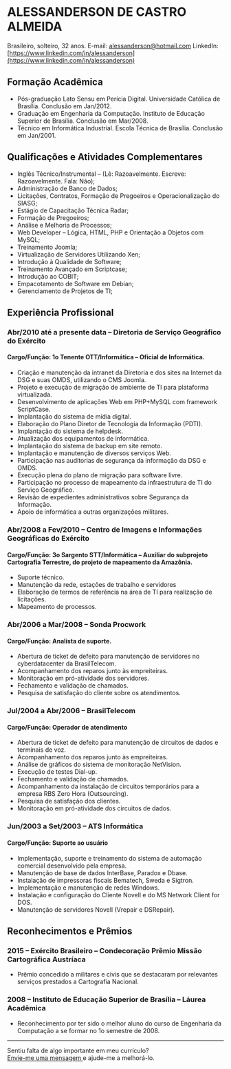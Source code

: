 # ALESSANDERSON DE CASTRO ALMEIDA

Brasileiro, solteiro, 32 anos.
E-mail: [alessanderson@hotmail.com](mailto:alessanderson@hotmail.com)
LinkedIn: [https://www.linkedin.com/in/alessanderson](https://www.linkedin.com/in/alessanderson)


## Formação Acadêmica

* Pós-graduação Lato Sensu em Perícia Digital. Universidade Católica de Brasília. Conclusão em Jan/2012.
* Graduação em Engenharia da Computação. Instituto de Educação Superior de Brasília. Conclusão em Mar/2008.
* Técnico em Informática Industrial. Escola Técnica de Brasília. Conclusão em Jan/2001.


## Qualificações e Atividades Complementares

* Inglês Técnico/Instrumental – (Lê: Razoavelmente. Escreve: Razoavelmente. Fala: Não);
* Administração de Banco de Dados;
* Licitações, Contratos, Formação de Pregoeiros e Operacionalização do SIASG;
* Estágio de Capacitação Técnica Radar;
* Formação de Pregoeiros;
* Análise e Melhoria de Processos;
* Web Developer – Lógica, HTML, PHP e Orientação a Objetos com MySQL;
* Treinamento Joomla;
* Virtualização de Servidores Utilizando Xen;
* Introdução à Qualidade de Software;
* Treinamento Avançado em Scriptcase;
* Introdução ao COBIT;
* Empacotamento de Software em Debian;
* Gerenciamento de Projetos de TI;


## Experiência Profissional

### Abr/2010 até a presente data – Diretoria de Serviço Geográfico do Exército
#### Cargo/Função: 1o Tenente OTT/Informática – Oficial de Informática. 

* Criação e manutenção da intranet da Diretoria e dos sites na Internet da DSG e suas OMDS, utilizando o CMS Joomla. 
* Projeto e execução de migração de ambiente de TI para plataforma virtualizada.
* Desenvolvimento de aplicações Web em PHP+MySQL com framework ScriptCase. 
* Implantação do sistema de mídia digital. 
* Elaboração do Plano Diretor de Tecnologia da Informação (PDTI). 
* Implantação do sistema de helpdesk. 
* Atualização dos equipamentos de informática. 
* Implantação do sistema de backup em site remoto. 
* Implantação e manutenção de diversos serviços Web. 
* Participação nas auditorias de segurança da informação da DSG e OMDS. 
* Execução plena do plano de migração para software livre.
* Participação no processo de mapeamento da infraestrutura de TI do Serviço Geográfico.
* Revisão de expedientes administrativos sobre Segurança da Informação. 
* Apoio de informática a outras organizações militares.

### Abr/2008 a Fev/2010 – Centro de Imagens e Informações Geográficas do Exército
#### Cargo/Função: 3o Sargento STT/Informática – Auxiliar do subprojeto Cartografia Terrestre, do projeto de mapeamento da Amazônia.

* Suporte técnico. 
* Manutenção da rede, estações de trabalho e servidores
* Elaboração de termos de referência na área de TI para realização de licitações. 
* Mapeamento de processos.

### Abr/2006 a Mar/2008 – Sonda Procwork
#### Cargo/Função: Analista de suporte. 

* Abertura de ticket de defeito para manutenção de servidores no cyberdatacenter da BrasilTelecom. 
* Acompanhamento dos reparos junto às empreiteiras. 
* Monitoração em pró-atividade dos servidores.
* Fechamento e validação de chamados. 
* Pesquisa de satisfação do cliente sobre os atendimentos.

### Jul/2004 a Abr/2006 – BrasilTelecom
#### Cargo/Função: Operador de atendimento
* Abertura de ticket de defeito para manutenção de circuitos de dados e terminais de voz. 
* Acompanhamento dos reparos junto às empreiteiras. 
* Análise de gráficos do sistema de monitoração NetVision.
* Execução de testes Dial-up. 
* Fechamento e validação de chamados.
* Acompanhamento da instalação de circuitos temporários para a empresa RBS Zero Hora (Outsourcing). 
* Pesquisa de satisfação dos clientes. 
* Monitoração em pró-atividade dos circuitos de dados.

### Jun/2003 a Set/2003 – ATS Informática
#### Cargo/Função: Suporte ao usuário
* Implementação, suporte e treinamento do sistema de automação comercial desenvolvido pela empresa. 
* Manutenção de base de dados InterBase, Paradox e Dbase. 
* Instalação de impressoras fiscais Bematech, Sweda e Sigtron. 
* Implementação e manutenção de redes Windows. 
* Instalação e configuração do Cliente Novell e do MS Network Client for DOS. 
* Manutenção de servidores Novell (Vrepair e DSRepair). 

## Reconhecimentos e Prêmios

### 2015 – Exército Brasileiro – Condecoração Prêmio Missão Cartográfica Austríaca 
* Prêmio concedido a militares e civis que se destacaram por relevantes serviços prestados a Cartografia Nacional.

### 2008 – Instituto de Educação Superior de Brasília – Láurea Acadêmica 
* Reconhecimento por ter sido o melhor aluno do curso de Engenharia da Computação a se formar no 1o semestre de 2008.

---   
Sentiu falta de algo importante em meu currículo?  
[Envie-me uma mensagem ](https://github.com/inbox/new/alessanderson "Envie-me uma mensagem ") e ajude-me a melhorá-lo.
